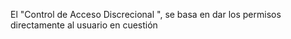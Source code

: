 El "Control de Acceso Discrecional ", se basa en dar los permisos directamente al usuario en cuestión